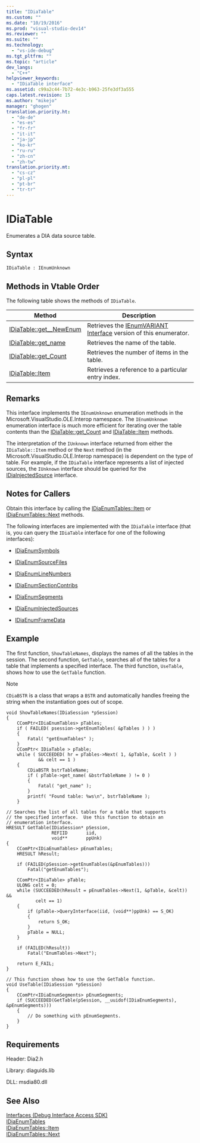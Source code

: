 ```yaml
---
title: "IDiaTable"
ms.custom: ""
ms.date: "10/19/2016"
ms.prod: "visual-studio-dev14"
ms.reviewer: ""
ms.suite: ""
ms.technology: 
  - "vs-ide-debug"
ms.tgt_pltfrm: ""
ms.topic: "article"
dev_langs: 
  - "C++"
helpviewer_keywords: 
  - "IDiaTable interface"
ms.assetid: c99a2c44-7b72-4e3c-b963-25fe3df3a555
caps.latest.revision: 15
ms.author: "mikejo"
manager: "ghogen"
translation.priority.ht: 
  - "de-de"
  - "es-es"
  - "fr-fr"
  - "it-it"
  - "ja-jp"
  - "ko-kr"
  - "ru-ru"
  - "zh-cn"
  - "zh-tw"
translation.priority.mt: 
  - "cs-cz"
  - "pl-pl"
  - "pt-br"
  - "tr-tr"
---
```

# IDiaTable
Enumerates a DIA data source table.  
  
## Syntax  
  
```  
IDiaTable : IEnumUnknown  
```  
  
## Methods in Vtable Order  
 The following table shows the methods of `IDiaTable`.  
  
|Method|Description|  
|------------|-----------------|  
|[IDiaTable::get__NewEnum](../../debugger/debug-interface-access/idiatable--get__newenum.md)|Retrieves the [IEnumVARIANT Interface](http://msdn.microsoft.com/en-us/139e3c93-faef-4003-9079-e0e94494db3e) version of this enumerator.|  
|[IDiaTable::get_name](../../debugger/debug-interface-access/idiatable--get_name.md)|Retrieves the name of the table.|  
|[IDiaTable::get_Count](../../debugger/debug-interface-access/idiatable--get_count.md)|Retrieves the number of items in the table.|  
|[IDiaTable::Item](../../debugger/debug-interface-access/idiatable--item.md)|Retrieves a reference to a particular entry index.|  
  
## Remarks  
 This interface implements the `IEnumUnknown` enumeration methods in the Microsoft.VisualStudio.OLE.Interop namespace. The `IEnumUnknown` enumeration interface is much more efficient for iterating over the table contents than the [IDiaTable::get_Count](../../debugger/debug-interface-access/idiatable--get_count.md) and [IDiaTable::Item](../../debugger/debug-interface-access/idiatable--item.md) methods.  
  
 The interpretation of the `IUnknown` interface returned from either the `IDiaTable::Item` method or the `Next` method (in the Microsoft.VisualStudio.OLE.Interop namespace) is dependent on the type of table. For example, if the `IDiaTable` interface represents a list of injected sources, the `IUnknown` interface should be queried for the [IDiaInjectedSource](../../debugger/debug-interface-access/idiainjectedsource.md) interface.  
  
## Notes for Callers  
 Obtain this interface by calling the [IDiaEnumTables::Item](../../debugger/debug-interface-access/idiaenumtables--item.md) or [IDiaEnumTables::Next](../../debugger/debug-interface-access/idiaenumtables--next.md) methods.  
  
 The following interfaces are implemented with the `IDiaTable` interface (that is, you can query the `IDiaTable` interface for one of the following interfaces):  
  
-   [IDiaEnumSymbols](../../debugger/debug-interface-access/idiaenumsymbols.md)  
  
-   [IDiaEnumSourceFiles](../../debugger/debug-interface-access/idiaenumsourcefiles.md)  
  
-   [IDiaEnumLineNumbers](../../debugger/debug-interface-access/idiaenumlinenumbers.md)  
  
-   [IDiaEnumSectionContribs](../../debugger/debug-interface-access/idiaenumsectioncontribs.md)  
  
-   [IDiaEnumSegments](../../debugger/debug-interface-access/idiaenumsegments.md)  
  
-   [IDiaEnumInjectedSources](../../debugger/debug-interface-access/idiaenuminjectedsources.md)  
  
-   [IDiaEnumFrameData](../../debugger/debug-interface-access/idiaenumframedata.md)  
  
## Example  
 The first function, `ShowTableNames`, displays the names of all the tables in the session. The second function, `GetTable`, searches all of the tables for a table that implements a specified interface. The third function, `UseTable`, shows how to use the `GetTable` function.  
  
> [!NOTE]
>  `CDiaBSTR` is a class that wraps a `BSTR` and automatically handles freeing the string when the instantiation goes out of scope.  
  
```cpp#  
void ShowTableNames(IDiaSession *pSession)  
{  
    CComPtr<IDiaEnumTables> pTables;  
    if ( FAILED( psession->getEnumTables( &pTables ) ) )  
    {  
        Fatal( "getEnumTables" );  
    }  
    CComPtr< IDiaTable > pTable;  
    while ( SUCCEEDED( hr = pTables->Next( 1, &pTable, &celt ) )  
            && celt == 1 )  
    {  
        CDiaBSTR bstrTableName;  
        if ( pTable->get_name( &bstrTableName ) != 0 )  
        {  
            Fatal( "get_name" );  
        }  
        printf( "Found table: %ws\n", bstrTableName );  
    }  
  
// Searches the list of all tables for a table that supports  
// the specified interface.  Use this function to obtain an  
// enumeration interface.  
HRESULT GetTable(IDiaSession* pSession,  
                 REFIID       iid,  
                 void**       ppUnk)  
{  
    CComPtr<IDiaEnumTables> pEnumTables;  
    HRESULT hResult;  
  
    if (FAILED(pSession->getEnumTables(&pEnumTables)))  
        Fatal("getEnumTables");  
  
    CComPtr<IDiaTable> pTable;  
    ULONG celt = 0;  
    while (SUCCEEDED(hResult = pEnumTables->Next(1, &pTable, &celt)) &&  
           celt == 1)  
    {  
        if (pTable->QueryInterface(iid, (void**)ppUnk) == S_OK)  
        {  
            return S_OK;  
        }  
        pTable = NULL;  
    }  
  
    if (FAILED(hResult))  
        Fatal("EnumTables->Next");  
  
    return E_FAIL;  
}  
  
// This function shows how to use the GetTable function.  
void UseTable(IDiaSession *pSession)  
{  
    CComPtr<IDiaEnumSegments> pEnumSegments;  
    if (SUCCEEDED(GetTable(pSession, __uuidof(IDiaEnumSegments), &pEnumSegments)))  
    {  
        // Do something with pEnumSegments.  
    }  
}  
```  
  
## Requirements  
 Header: Dia2.h  
  
 Library: diaguids.lib  
  
 DLL: msdia80.dll  
  
## See Also  
 [Interfaces (Debug Interface Access SDK)](../../debugger/debug-interface-access/interfaces--debug-interface-access-sdk-.md)   
 [IDiaEnumTables](../../debugger/debug-interface-access/idiaenumtables.md)   
 [IDiaEnumTables::Item](../../debugger/debug-interface-access/idiaenumtables--item.md)   
 [IDiaEnumTables::Next](../../debugger/debug-interface-access/idiaenumtables--next.md)